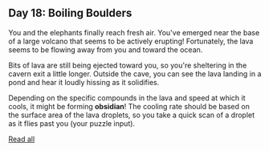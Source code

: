 ## Day 18: Boiling Boulders

You and the elephants finally reach fresh air. You've emerged near the base of a large volcano that seems to be actively erupting! Fortunately, the lava seems to be flowing away from you and toward the ocean.

Bits of lava are still being ejected toward you, so you're sheltering in the cavern exit a little longer. Outside the cave, you can see the lava landing in a pond and hear it loudly hissing as it solidifies.

Depending on the specific compounds in the lava and speed at which it cools, it might be forming **obsidian**! The cooling rate should be based on the surface area of the lava droplets, so you take a quick scan of a droplet as it flies past you (your puzzle input).

[Read all](https://adventofcode.com/2022/day/18)
